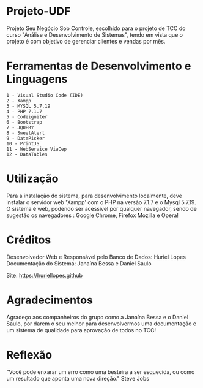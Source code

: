 # Projeto-UDF
Projeto Seu Negócio Sob Controle, escolhido para o projeto de TCC do curso "Análise e Desenvolvimento de Sistemas", tendo em vista que o projeto é com objetivo de gerenciar clientes e vendas por mês.

# Ferramentas de Desenvolvimento e Linguagens
    1 - Visual Studio Code (IDE)
    2 - Xampp
    3 - MYSQL 5.7.19
    4 - PHP 7.1.7
    5 - Codeigniter
    6 - Bootstrap
    7 - JQUERY
    8 - SweetAlert
    9 - DatePicker
    10 - PrintJS
    11 - WebService ViaCep
    12 - DataTables

# Utilização
Para a instalação do sistema, para desenvolvimento localmente, deve instalar o servidor web 'Xampp' com o PHP na versão 7.1.7 e o Mysql 5.7.19. O sistema é web, podendo ser acessível por qualquer navegador, sendo de sugestão os navegadores : Google Chrome, Firefox Mozilla e Opera!

# Créditos
Desenvolvedor Web e Responsável pelo Banco de Dados: Huriel Lopes
Documentação do Sistema: Janaína Bessa e Daniel Saulo

Site: https://huriellopes.github

# Agradecimentos
Agradeço aos companheiros do grupo como a Janaína Bessa e o Daniel Saulo, por darem o seu melhor para desenvolvermos uma documentação e um sistema de qualidade para aprovação de todos no TCC!

# Reflexão
"Você pode enxarar um erro como uma besteira a ser esquecida, ou como um resultado que aponta uma nova direção." Steve Jobs